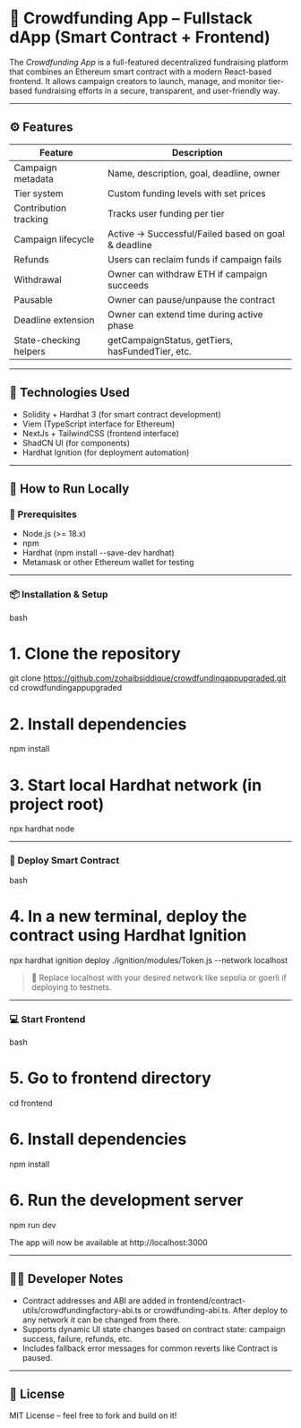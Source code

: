 # 🧠 Crowdfunding App – Fullstack dApp (Smart Contract + Frontend)

The *Crowdfunding App* is a full-featured decentralized fundraising platform that combines an Ethereum smart contract with a modern React-based frontend. It allows campaign creators to launch, manage, and monitor tier-based fundraising efforts in a secure, transparent, and user-friendly way.

---

## ⚙ Features

| Feature                | Description                                            |
| ---------------------- | ------------------------------------------------------ |
| Campaign metadata      | Name, description, goal, deadline, owner               |
| Tier system            | Custom funding levels with set prices                  |
| Contribution tracking  | Tracks user funding per tier                           |
| Campaign lifecycle     | Active → Successful/Failed based on goal & deadline    |
| Refunds                | Users can reclaim funds if campaign fails              |
| Withdrawal             | Owner can withdraw ETH if campaign succeeds            |
| Pausable               | Owner can pause/unpause the contract                   |
| Deadline extension     | Owner can extend time during active phase              |
| State-checking helpers | getCampaignStatus, getTiers, hasFundedTier, etc. |

---

## 🧪 Technologies Used

* Solidity + Hardhat 3 (for smart contract development)
* Viem (TypeScript interface for Ethereum)
* NextJs + TailwindCSS (frontend interface)
* ShadCN UI (for components)
* Hardhat Ignition (for deployment automation)

---

## 🚀 How to Run Locally

### 🧾 Prerequisites

* Node.js (>= 18.x)
* npm
* Hardhat (npm install --save-dev hardhat)
* Metamask or other Ethereum wallet for testing

---

### 📦 Installation & Setup

bash
# 1. Clone the repository
git clone https://github.com/zohaibsiddique/crowdfundingappupgraded.git
cd crowdfundingappupgraded

# 2. Install dependencies
npm install

# 3. Start local Hardhat network (in project root)
npx hardhat node


---

### 🚀 Deploy Smart Contract

bash
# 4. In a new terminal, deploy the contract using Hardhat Ignition
npx hardhat ignition deploy ./ignition/modules/Token.js --network localhost


> 🔁 Replace localhost with your desired network like sepolia or goerli if deploying to testnets.

---

### 💻 Start Frontend

bash
# 5. Go to frontend directory
cd frontend

# 6. Install dependencies
npm install

# 6. Run the development server
npm run dev


The app will now be available at http://localhost:3000

---

## 🧑‍💻 Developer Notes

* Contract addresses and ABI are added in frontend/contract-utils/crowdfundingfactory-abi.ts or crowdfunding-abi.ts. After deploy to any network it can be changed from there. 
* Supports dynamic UI state changes based on contract state: campaign success, failure, refunds, etc.
* Includes fallback error messages for common reverts like Contract is paused.

---

## 📄 License

MIT License – feel free to fork and build on it!